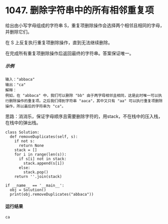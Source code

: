 # 1047. 删除字符串中的所有相邻重复项
给出由小写字母组成的字符串 S，重复项删除操作会选择两个相邻且相同的字母，并删除它们。

在 S 上反复执行重复项删除操作，直到无法继续删除。

在完成所有重复项删除操作后返回最终的字符串。答案保证唯一。

##### 示例
    输入："abbaca"
    输出："ca"
    解释：
    例如，在 "abbaca" 中，我们可以删除 "bb" 由于两字母相邻且相同，这是此时唯一可以执行删除操作的重复项。之后我们得到字符串 "aaca"，其中又只有 "aa" 可以执行重复项删除操作，所以最后的字符串为 "ca"。

思路：消消乐，保证字母顺序且需要删除字符的，用stack，不在栈中的压入栈，在栈中的弹出栈。

    class Solution:
      def removeDuplicates(self, s):
        if not s:
          return None
        stack = []
        for i in range(len(s)):
          if s[i] not in stack:
            stack.append(s[i])
          else:
            stack.pop()
        return ''.join(stack)

    if __name__ == '__main__':
      obj = Solution()
      print(obj.removeDuplicates("abbaca"))

#### 运行结果
    ca
